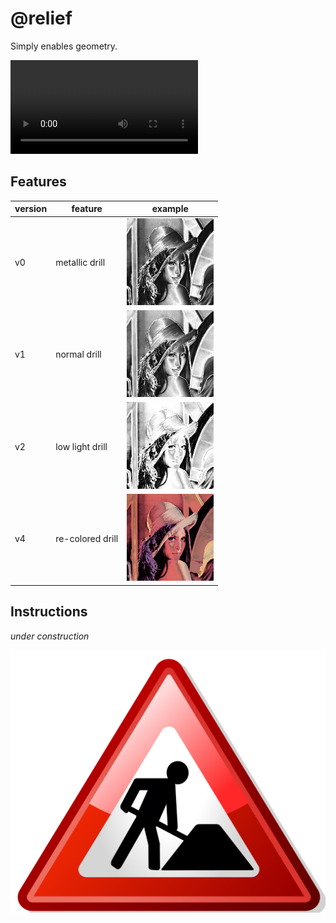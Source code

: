 # @relief

Simply enables geometry.

![type:video](static/resources/relief/@relief-hd-2.mp4)




## Features





| version | feature          | example                          |
|---------|------------------|----------------------------------|
| v0      | metallic drill   | ![](static/resources/relief/v0/lena.png) |
| v1      | normal drill     | ![](static/resources/relief/v1/lena.png) |
| v2      | low light drill  | ![](static/resources/relief/v2/lena.png) |
| v4      | re-colored drill | ![](static/resources/relief/v4/lena.png) |



## Instructions


*under construction*


![img](static/resources/external/under_construction.png)
